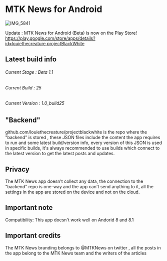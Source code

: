 # MTK News for Android
![IMG_5841](https://user-images.githubusercontent.com/79132875/188633046-0c0a54f6-bc7c-4b3c-88c3-d2bc824f2ad7.png)

Update : MTK News for Android (Beta) is now on the Play Store!
https://play.google.com/store/apps/details?id=louiethecreature.projectBlackWhite

Latest build info
---------------------------------
###### Current Stage : Beta 1.1
###### Current Build : 25
###### Current Version : 1.0_build25

"Backend"
--------------------------
github.com/louiethecreature/projectblackwhite is the repo where the "backend" is stored , these JSON files include the content the app requires to run and some latest build/version info, every version of this JSON is used in specific builds, it's always recommended to use builds which connect to the latest version to get the latest posts and updates.

Privacy
--------------------------
The MTK News app doesn't collect any data, the connection to the "backend" repo is one-way and the app can't send anything to it, all the settings in the app are stored on the device and not on the cloud.

Important note
----------------------------
Compatibility: This app doesn't work well on Andorid 8 and 8.1

Important credits
----------------------------
The MTK News branding belongs to @MTKNews on twitter , all the posts in the app belong to the MTK News team and the writers of the articles
